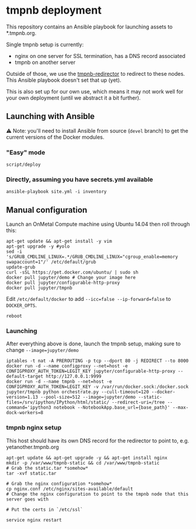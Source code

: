 # tmpnb deployment

This repository contains an Ansible playbook for launching assets to *.tmpnb.org.

Single tmpnb setup is currently:

* nginx on one server for SSL termination, has a DNS record associated
* tmpnb on another server

Outside of those, we use the [tmpnb-redirector](https://github.com/jupyter/tmpnb-redirector) to redirect to these nodes. This Ansible playbook doesn't set that up (yet).

This is also set up for our own use, which means it may not work well for your own deployment (until we abstract it a bit further).

## Launching with Ansible

:warning: Note: you'll need to install Ansible from source (`devel` branch) to get the current versions of the Docker modules.

### "Easy" mode

```
script/deploy
```

### Directly, assuming you have secrets.yml available

```
ansible-playbook site.yml -i inventory
```


## Manual configuration

Launch an OnMetal Compute machine using Ubuntu 14.04 then roll through this:

```
apt-get update && apt-get install -y vim
apt-get upgrade -y #yolo
sed -i 's/GRUB_CMDLINE_LINUX=.*/GRUB_CMDLINE_LINUX="cgroup_enable=memory swapaccount=1"/' /etc/default/grub
update-grub
curl -sSL https://get.docker.com/ubuntu/ | sudo sh
docker pull jupyter/demo # Change your image here
docker pull jupyter/configurable-http-proxy
docker pull jupyter/tmpnb
```

Edit `/etc/default/docker` to add `--icc=false --ip-forward=false` to `DOCKER_OPTS`.

```
reboot
```

### Launching

After everything above is done, launch the tmpnb setup, making sure to change `--image=jupyter/demo`

```
iptables -t nat -A PREROUTING -p tcp --dport 80 -j REDIRECT --to 8000
docker run -d --name configproxy --net=host -e CONFIGPROXY_AUTH_TOKEN=LEGIT_KEY jupyter/configurable-http-proxy --default-target http://127.0.0.1:9999
docker run -d --name tmpnb --net=host -e CONFIGPROXY_AUTH_TOKEN=LEGIT_KEY -v /var/run/docker.sock:/docker.sock jupyter/tmpnb python orchestrate.py --cull-timeout=120 --docker-version=1.13 --pool-size=512 --image=jupyter/demo --static-files=/srv/ipython/IPython/html/static/ --redirect-uri=/tree --command='ipython3 notebook --NotebookApp.base_url={base_path}' --max-dock-workers=8
```


### tmpnb nginx setup

This host should have its own DNS record for the redirector to point to, e.g. yetanother.tmpnb.org

```
apt-get update && apt-get upgrade -y && apt-get install nginx
mkdir -p /var/www/tmpnb-static && cd /var/www/tmpnb-static
# Grab the static.tar *somehow*
tar -xvf static.tar

# Grab the nginx configuration *somehow*
cp nginx.conf /etc/nginx/sites-available/default
# Change the nginx configuration to point to the tmpnb node that this server goes with

# Put the certs in `/etc/ssl`

service nginx restart
```

